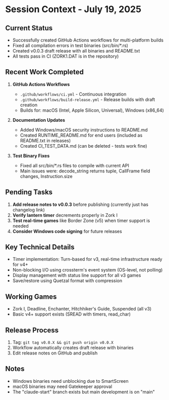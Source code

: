 # Session Context - July 19, 2025

## Current Status
- Successfully created GitHub Actions workflows for multi-platform builds
- Fixed all compilation errors in test binaries (src/bin/*.rs)
- Created v0.0.3 draft release with all binaries and README.txt
- All tests pass in CI (ZORK1.DAT is in the repository)

## Recent Work Completed
1. **GitHub Actions Workflows**
   - `.github/workflows/ci.yml` - Continuous integration
   - `.github/workflows/build-release.yml` - Release builds with draft creation
   - Builds for: macOS (Intel, Apple Silicon, Universal), Windows (x86_64)

2. **Documentation Updates**
   - Added Windows/macOS security instructions to README.md
   - Created RUNTIME_README.md for end users (included as README.txt in releases)
   - Created CI_TEST_DATA.md (can be deleted - tests work fine)

3. **Test Binary Fixes**
   - Fixed all src/bin/*.rs files to compile with current API
   - Main issues were: decode_string returns tuple, CallFrame field changes, Instruction.size

## Pending Tasks
1. **Add release notes to v0.0.3** before publishing (currently just has changelog link)
2. **Verify lantern timer** decrements properly in Zork I
3. **Test real-time games** like Border Zone (v5) when timer support is needed
4. **Consider Windows code signing** for future releases

## Key Technical Details
- Timer implementation: Turn-based for v3, real-time infrastructure ready for v4+
- Non-blocking I/O using crossterm's event system (OS-level, not polling)
- Display management with status line support for all v3 games
- Save/restore using Quetzal format with compression

## Working Games
- Zork I, Deadline, Enchanter, Hitchhiker's Guide, Suspended (all v3)
- Basic v4+ support exists (SREAD with timers, read_char)

## Release Process
1. Tag: `git tag v0.0.X && git push origin v0.0.X`
2. Workflow automatically creates draft release with binaries
3. Edit release notes on GitHub and publish

## Notes
- Windows binaries need unblocking due to SmartScreen
- macOS binaries may need Gatekeeper approval
- The "claude-start" branch exists but main development is on "main"